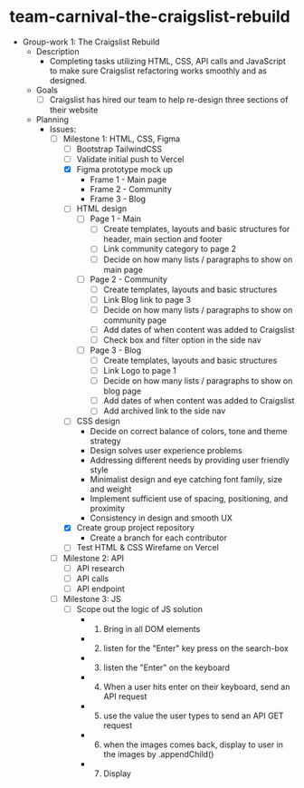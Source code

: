 # team-carnival-the-craigslist-rebuild

- Group-work 1: The Craigslist Rebuild  
	- Description  
		- Completing tasks utilizing HTML, CSS, API calls and JavaScript to make sure Craigslist refactoring works smoothly and as designed.  
	- Goals  
		- [ ] Craigslist has hired our team to help re-design three sections of their website  
	- Planning  
		- Issues:  
			- [ ] Milestone 1: HTML, CSS, Figma  
				- [ ] Bootstrap TailwindCSS  
				- [ ] Validate initial push to Vercel  
				- [x] Figma prototype mock up  
					- Frame 1 - Main page  
					- Frame 2 - Community  
					- Frame 3 - Blog  
				- [ ] HTML design  
					- [ ] Page 1 - Main  
						- [ ] Create templates, layouts and basic structures for header, main section and footer  
						- [ ] Link community category to page 2  
						- [ ] Decide on how many lists / paragraphs to show on main page  
					- [ ] Page 2 - Community  
						- [ ] Create templates, layouts and basic structures  
						- [ ] Link Blog link to page 3  
						- [ ] Decide on how many lists / paragraphs to show on community page  
						- [ ] Add dates of when content was added to Craigslist  
						- [ ] Check box and filter option in the side nav  
					- [ ] Page 3 - Blog  
						- [ ] Create templates, layouts and basic structures  
						- [ ] Link Logo to page 1  
						- [ ] Decide on how many lists / paragraphs to show on blog page  
						- [ ] Add dates of when content was added to Craigslist  
						- [ ] Add archived link to the side nav  
				- [ ] CSS design  
					- Decide on correct balance of colors, tone and theme strategy  
					- Design solves user experience problems  
					- Addressing different needs by providing user friendly style  
					- Minimalist design and eye catching font family, size and weight  
					- Implement sufficient use of spacing, positioning, and proximity  
					- Consistency in design and smooth UX  
				- [x] Create group project repository  
					- Create a branch for each contributor  
				- [ ] Test HTML & CSS Wirefame on Vercel  
			- [ ] Milestone 2: API  
				- [ ] API research  
				- [ ] API calls  
				- [ ] API endpoint  
			- [ ] Milestone 3: JS  
				- [ ] Scope out the logic of JS solution  
					- 1. Bring in all DOM elements  
					- 2. listen for the "Enter" key press on the search-box  
					- 3. listen the "Enter" on the keyboard  
					- 4. When a user hits enter on their keyboard, send an API request  
					- 5. use the value the user types to send an API GET request  
					- 6. when the images comes back, display to user in the images by .appendChild()  
					- 7. Display  